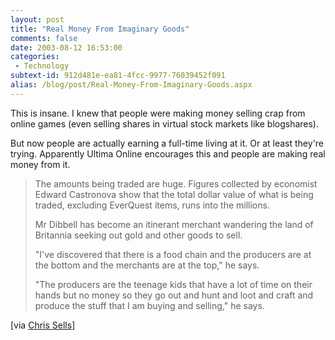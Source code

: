 ```yaml
---
layout: post
title: "Real Money From Imaginary Goods"
comments: false
date: 2003-08-12 16:53:00
categories:
 - Technology
subtext-id: 912d481e-ea81-4fcc-9977-76039452f091
alias: /blog/post/Real-Money-From-Imaginary-Goods.aspx
---
```



This is insane. I knew that people were making money selling crap from online games (even selling shares in virtual stock markets like blogshares).

But now people are actually earning a full-time living at it. Or at least they're trying. Apparently Ultima Online encourages this and people are making real money from it.

> The amounts being traded are huge. Figures collected by economist Edward Castronova show that the total dollar value of what is being traded, excluding EverQuest items, runs into the millions. 
> 
> Mr Dibbell has become an itinerant merchant wandering the land of Britannia seeking out gold and other goods to sell. 
> 
> "I've discovered that there is a food chain and the producers are at the bottom and the merchants are at the top," he says. 
> 
> "The producers are the teenage kids that have a lot of time on their hands but no money so they go out and hunt and loot and craft and produce the stuff that I am buying and selling," he says. 

[via [Chris Sells](http://www.sellsbrothers.com/news/showTopic.aspx?ixTopic=743)]
